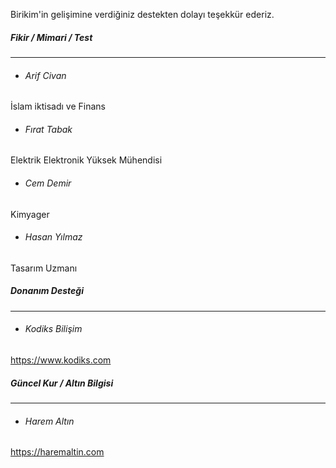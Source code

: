 Birikim'in gelişimine verdiğiniz destekten dolayı teşekkür ederiz.  

##### Fikir / Mimari / Test
---  

- ###### Arif Civan
İslam iktisadı ve Finans

- ###### Fırat Tabak
Elektrik Elektronik Yüksek Mühendisi

- ###### Cem Demir  
Kimyager

- ###### Hasan Yılmaz  
Tasarım Uzmanı

##### Donanım Desteği
---
- ###### Kodiks Bilişim  
https://www.kodiks.com

 ##### Güncel Kur / Altın Bilgisi
---
- ###### Harem Altın  
https://haremaltin.com